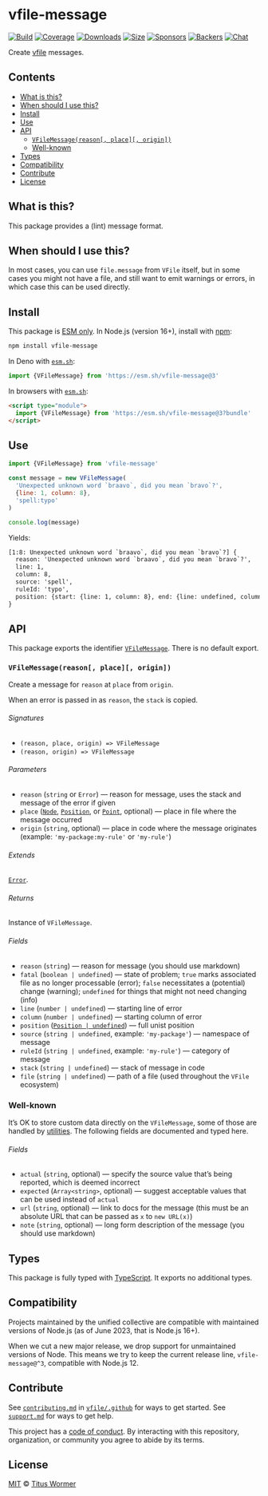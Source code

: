 # vfile-message

[![Build][build-badge]][build]
[![Coverage][coverage-badge]][coverage]
[![Downloads][downloads-badge]][downloads]
[![Size][size-badge]][size]
[![Sponsors][sponsors-badge]][collective]
[![Backers][backers-badge]][collective]
[![Chat][chat-badge]][chat]

Create [vfile][] messages.

## Contents

*   [What is this?](#what-is-this)
*   [When should I use this?](#when-should-i-use-this)
*   [Install](#install)
*   [Use](#use)
*   [API](#api)
    *   [`VFileMessage(reason[, place][, origin])`](#vfilemessagereason-place-origin)
    *   [Well-known](#well-known)
*   [Types](#types)
*   [Compatibility](#compatibility)
*   [Contribute](#contribute)
*   [License](#license)

## What is this?

This package provides a (lint) message format.

## When should I use this?

In most cases, you can use `file.message` from `VFile` itself, but in some
cases you might not have a file, and still want to emit warnings or errors,
in which case this can be used directly.

## Install

This package is [ESM only][esm].
In Node.js (version 16+), install with [npm][]:

```sh
npm install vfile-message
```

In Deno with [`esm.sh`][esmsh]:

```js
import {VFileMessage} from 'https://esm.sh/vfile-message@3'
```

In browsers with [`esm.sh`][esmsh]:

```html
<script type="module">
  import {VFileMessage} from 'https://esm.sh/vfile-message@3?bundle'
</script>
```

## Use

```js
import {VFileMessage} from 'vfile-message'

const message = new VFileMessage(
  'Unexpected unknown word `braavo`, did you mean `bravo`?',
  {line: 1, column: 8},
  'spell:typo'
)

console.log(message)
```

Yields:

```txt
[1:8: Unexpected unknown word `braavo`, did you mean `bravo`?] {
  reason: 'Unexpected unknown word `braavo`, did you mean `bravo`?',
  line: 1,
  column: 8,
  source: 'spell',
  ruleId: 'typo',
  position: {start: {line: 1, column: 8}, end: {line: undefined, column: undefined}}
}
```

## API

This package exports the identifier [`VFileMessage`][api-vfile-message].
There is no default export.

### `VFileMessage(reason[, place][, origin])`

Create a message for `reason` at `place` from `origin`.

When an error is passed in as `reason`, the `stack` is copied.

###### Signatures

*   `(reason, place, origin) => VFileMessage`
*   `(reason, origin) => VFileMessage`

###### Parameters

*   `reason` (`string` or `Error`)
    — reason for message, uses the stack and message of the error if given
*   `place` ([`Node`][node], [`Position`][position], or [`Point`][point],
    optional)
    — place in file where the message occurred
*   `origin` (`string`, optional)
    — place in code where the message originates (example:
    `'my-package:my-rule'` or `'my-rule'`)

###### Extends

[`Error`][error].

###### Returns

Instance of `VFileMessage`.

###### Fields

*   `reason` (`string`)
    — reason for message (you should use markdown)
*   `fatal` (`boolean | undefined`)
    — state of problem; `true` marks associated file as no longer processable
    (error); `false` necessitates a (potential) change (warning);
    `undefined` for things that might not need changing (info)
*   `line` (`number | undefined`)
    — starting line of error
*   `column` (`number | undefined`)
    — starting column of error
*   `position` ([`Position | undefined`][position])
    — full unist position
*   `source` (`string | undefined`, example: `'my-package'`)
    — namespace of message
*   `ruleId` (`string | undefined`, example: `'my-rule'`)
    — category of message
*   `stack` (`string | undefined`)
    — stack of message in code
*   `file` (`string | undefined`)
    — path of a file (used throughout the `VFile` ecosystem)

### Well-known

It’s OK to store custom data directly on the `VFileMessage`, some of those are
handled by [utilities][util].
The following fields are documented and typed here.

###### Fields

*   `actual` (`string`, optional)
    — specify the source value that’s being reported, which is deemed incorrect
*   `expected` (`Array<string>`, optional)
    — suggest acceptable values that can be used instead of `actual`
*   `url` (`string`, optional)
    — link to docs for the message (this must be an absolute URL that can be
    passed as `x` to `new URL(x)`)
*   `note` (`string`, optional)
    — long form description of the message (you should use markdown)

## Types

This package is fully typed with [TypeScript][].
It exports no additional types.

## Compatibility

Projects maintained by the unified collective are compatible with maintained
versions of Node.js (as of June 2023, that is Node.js 16+).

When we cut a new major release, we drop support for unmaintained versions of
Node.
This means we try to keep the current release line, `vfile-message@^3`,
compatible with Node.js 12.

## Contribute

See [`contributing.md`][contributing] in [`vfile/.github`][health] for ways to
get started.
See [`support.md`][support] for ways to get help.

This project has a [code of conduct][coc].
By interacting with this repository, organization, or community you agree to
abide by its terms.

## License

[MIT][license] © [Titus Wormer][author]

<!-- Definitions -->

[build-badge]: https://github.com/vfile/vfile-message/workflows/main/badge.svg

[build]: https://github.com/vfile/vfile-message/actions

[coverage-badge]: https://img.shields.io/codecov/c/github/vfile/vfile-message.svg

[coverage]: https://codecov.io/github/vfile/vfile-message

[downloads-badge]: https://img.shields.io/npm/dm/vfile-message.svg

[downloads]: https://www.npmjs.com/package/vfile-message

[size-badge]: https://img.shields.io/badge/dynamic/json?label=minzipped%20size&query=$.size.compressedSize&url=https://deno.bundlejs.com/?q=vfile-message

[size]: https://bundlejs.com/?q=vfile-message

[sponsors-badge]: https://opencollective.com/unified/sponsors/badge.svg

[backers-badge]: https://opencollective.com/unified/backers/badge.svg

[collective]: https://opencollective.com/unified

[chat-badge]: https://img.shields.io/badge/chat-discussions-success.svg

[chat]: https://github.com/vfile/vfile/discussions

[npm]: https://docs.npmjs.com/cli/install

[contributing]: https://github.com/vfile/.github/blob/main/contributing.md

[support]: https://github.com/vfile/.github/blob/main/support.md

[health]: https://github.com/vfile/.github

[coc]: https://github.com/vfile/.github/blob/main/code-of-conduct.md

[esm]: https://gist.github.com/sindresorhus/a39789f98801d908bbc7ff3ecc99d99c

[esmsh]: https://esm.sh

[typescript]: https://www.typescriptlang.org

[license]: license

[author]: https://wooorm.com

[error]: https://developer.mozilla.org/en-US/docs/Web/JavaScript/Reference/Global_Objects/Error

[node]: https://github.com/syntax-tree/unist#node

[position]: https://github.com/syntax-tree/unist#position

[point]: https://github.com/syntax-tree/unist#point

[vfile]: https://github.com/vfile/vfile

[util]: https://github.com/vfile/vfile#utilities

[api-vfile-message]: #vfilemessagereason-place-origin
